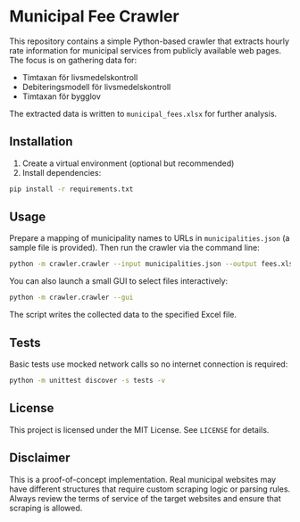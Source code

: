 # Municipal Fee Crawler

This repository contains a simple Python-based crawler that extracts
hourly rate information for municipal services from publicly available
web pages. The focus is on gathering data for:

- Timtaxan för livsmedelskontroll
- Debiteringsmodell för livsmedelskontroll
- Timtaxan för bygglov

The extracted data is written to `municipal_fees.xlsx` for further
analysis.

## Installation

1. Create a virtual environment (optional but recommended)
2. Install dependencies:

```bash
pip install -r requirements.txt
```

## Usage

Prepare a mapping of municipality names to URLs in `municipalities.json`
(a sample file is provided). Then run the crawler via the command line:

```bash
python -m crawler.crawler --input municipalities.json --output fees.xlsx
```

You can also launch a small GUI to select files interactively:

```bash
python -m crawler.crawler --gui
```

The script writes the collected data to the specified Excel file.

## Tests

Basic tests use mocked network calls so no internet connection is
required:

```bash
python -m unittest discover -s tests -v
```

## License

This project is licensed under the MIT License. See `LICENSE` for
details.

## Disclaimer

This is a proof-of-concept implementation. Real municipal websites may
have different structures that require custom scraping logic or parsing
rules. Always review the terms of service of the target websites and
ensure that scraping is allowed.
